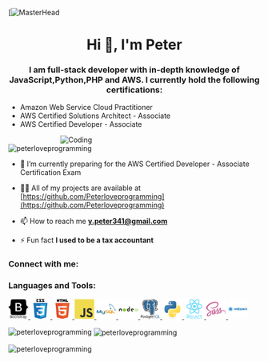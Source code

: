 [![MasterHead](https://camo.githubusercontent.com/0177efce0facdd611719dbe1e94af2a1ddbd2ac0e78304f97608a6a3b25c765a/68747470733a2f2f7777772e63617265657267756964652e636f6d2f6361726565722f77702d636f6e74656e742f75706c6f6164732f323032302f30332f67697068792d372e676966)
<h1 align="center">Hi 👋, I'm Peter</h1>
<h3 align="center">I am full-stack developer with in-depth knowledge of JavaScript,Python,PHP and AWS. 
I currently hold the following certifications: </h3>
<ul>
  <li>Amazon Web Service Cloud Practitioner</li>
  <li>AWS Certified Solutions Architect - Associate</li>
  <li>AWS Certified Developer - Associate</li>
</ul>
<img align="right" alt="Coding" width="400" src="https://media.tenor.com/NOYF3f82b_gAAAAC/programmer.gif">
<p align="left"> <img src="https://komarev.com/ghpvc/?username=peterloveprogramming&label=Profile%20views&color=0e75b6&style=flat" alt="peterloveprogramming" /> </p>

- 🌱 I’m currently preparing for the AWS Certified Developer - Associate Certification Exam

- 👨‍💻 All of my projects are available at [https://github.com/Peterloveprogramming](https://github.com/Peterloveprogramming)

- 📫 How to reach me **y.peter341@gmail.com**

- ⚡ Fun fact **I used to be a tax accountant**

<h3 align="left">Connect with me:</h3>
<p align="left">
</p>

<h3 align="left">Languages and Tools:</h3>
<p align="left"> <a href="https://getbootstrap.com" target="_blank" rel="noreferrer"> <img src="https://raw.githubusercontent.com/devicons/devicon/master/icons/bootstrap/bootstrap-plain-wordmark.svg" alt="bootstrap" width="40" height="40"/> </a> <a href="https://www.w3schools.com/css/" target="_blank" rel="noreferrer"> <img src="https://raw.githubusercontent.com/devicons/devicon/master/icons/css3/css3-original-wordmark.svg" alt="css3" width="40" height="40"/> </a> <a href="https://www.w3.org/html/" target="_blank" rel="noreferrer"> <img src="https://raw.githubusercontent.com/devicons/devicon/master/icons/html5/html5-original-wordmark.svg" alt="html5" width="40" height="40"/> </a> <a href="https://developer.mozilla.org/en-US/docs/Web/JavaScript" target="_blank" rel="noreferrer"> <img src="https://raw.githubusercontent.com/devicons/devicon/master/icons/javascript/javascript-original.svg" alt="javascript" width="40" height="40"/> </a> <a href="https://www.mysql.com/" target="_blank" rel="noreferrer"> <img src="https://raw.githubusercontent.com/devicons/devicon/master/icons/mysql/mysql-original-wordmark.svg" alt="mysql" width="40" height="40"/> </a> <a href="https://nodejs.org" target="_blank" rel="noreferrer"> <img src="https://raw.githubusercontent.com/devicons/devicon/master/icons/nodejs/nodejs-original-wordmark.svg" alt="nodejs" width="40" height="40"/> </a> <a href="https://www.postgresql.org" target="_blank" rel="noreferrer"> <img src="https://raw.githubusercontent.com/devicons/devicon/master/icons/postgresql/postgresql-original-wordmark.svg" alt="postgresql" width="40" height="40"/> </a> <a href="https://www.python.org" target="_blank" rel="noreferrer"> <img src="https://raw.githubusercontent.com/devicons/devicon/master/icons/python/python-original.svg" alt="python" width="40" height="40"/> </a> <a href="https://reactjs.org/" target="_blank" rel="noreferrer"> <img src="https://raw.githubusercontent.com/devicons/devicon/master/icons/react/react-original-wordmark.svg" alt="react" width="40" height="40"/> </a> <a href="https://sass-lang.com" target="_blank" rel="noreferrer"> <img src="https://raw.githubusercontent.com/devicons/devicon/master/icons/sass/sass-original.svg" alt="sass" width="40" height="40"/> </a> <a href="https://webpack.js.org" target="_blank" rel="noreferrer"> <img src="https://raw.githubusercontent.com/devicons/devicon/d00d0969292a6569d45b06d3f350f463a0107b0d/icons/webpack/webpack-original-wordmark.svg" alt="webpack" width="40" height="40"/> </a> </p>

<p><img align="left" src="https://github-readme-stats.vercel.app/api/top-langs?username=peterloveprogramming&show_icons=true&locale=en&layout=compact" alt="peterloveprogramming" /></p>

<p>&nbsp;<img align="center" src="https://github-readme-stats.vercel.app/api?username=peterloveprogramming&show_icons=true&locale=en" alt="peterloveprogramming" /></p>

<p><img align="center" src="https://github-readme-streak-stats.herokuapp.com/?user=peterloveprogramming&" alt="peterloveprogramming" /></p>
